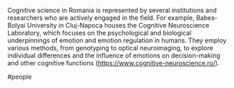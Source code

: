 Cognitive science in Romania is represented by several institutions and researchers who are actively engaged in the field. For example, Babes-Bolyai University in Cluj-Napoca houses the Cognitive Neuroscience Laboratory, which focuses on the psychological and biological underpinnings of emotion and emotion regulation in humans. They employ various methods, from genotyping to optical neuroimaging, to explore individual differences and the influence of emotions on decision-making and other cognitive functions (https://www.cognitive-neuroscience.ro/). 

#people 